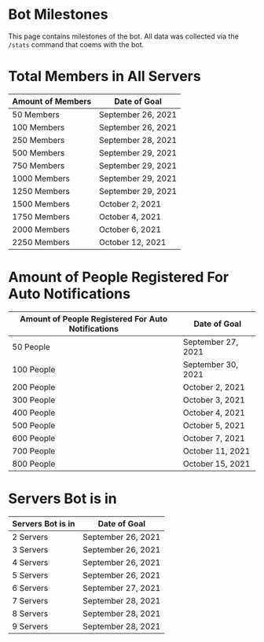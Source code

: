 # Bot Milestones

This page contains milestones of the bot. All data was collected via the `/stats` command that coems with the bot.

# Total Members in All Servers

| Amount of Members | Date of Goal                                        |
|-------------------|-----------------------------------------------------|
| 50 Members | September 26, 2021 |
| 100 Members | September 26, 2021 |
| 250 Members | September 28, 2021 |
| 500 Members | September 29, 2021 |
| 750 Members | September 29, 2021 |
| 1000 Members | September 29, 2021 |
| 1250 Members | September 29, 2021 |
| 1500 Members | October 2, 2021 |
| 1750 Members | October 4, 2021 |
| 2000 Members | October 6, 2021 |
| 2250 Members | October 12, 2021 |

# Amount of People Registered For Auto Notifications

| Amount of People Registered For Auto Notifications | Date of Goal       |
|----------------------------------------------------|--------------------|
| 50 People                                          | September 27, 2021 |
| 100 People                                         | September 30, 2021 |
| 200 People                                         | October 2, 2021    |
| 300 People                                         | October 3, 2021    |
| 400 People                                         | October 4, 2021    |
| 500 People                                         | October 5, 2021    |
| 600 People                                         | October 7, 2021    |
| 700 People                                         | October 11, 2021   |
| 800 People                                         | October 15, 2021   |

# Servers Bot is in

| Servers Bot is in | Date of Goal |
|-------------------|-------------|
| 2 Servers | September 26, 2021 |
| 3 Servers | September 26, 2021 |
| 4 Servers | September 26, 2021 |
| 5 Servers | September 26, 2021 |
| 6 Servers | September 27, 2021 |
| 7 Servers | September 28, 2021 |
| 8 Servers | September 28, 2021 |
| 9 Servers | September 28, 2021 |